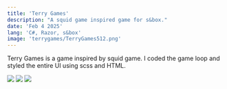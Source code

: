 ```yaml
---
title: 'Terry Games'
description: "A squid game inspired game for s&box."
date: 'Feb 4 2025'
lang: 'C#, Razor, s&box'
image: 'terrygames/TerryGames512.png'
---
```


Terry Games is a game inspired by squid game. I coded the game loop and styled the entire UI using scss and HTML. 

<Img src="../terrygames/lobby.png" />
<Img src="../terrygames/terrygamesmenu.png" />
<Img src="../terrygames/winningscreen.png" />